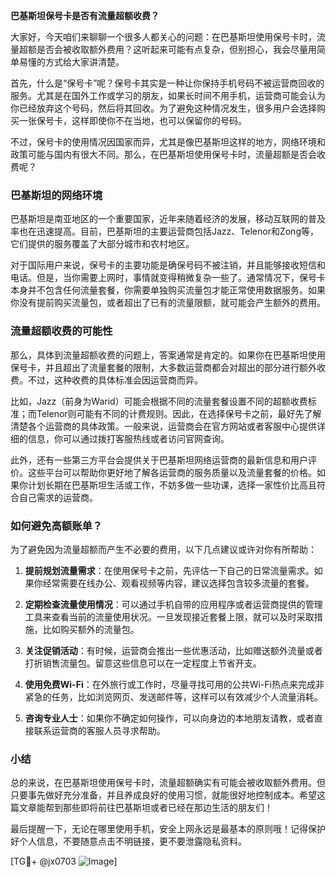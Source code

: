 **巴基斯坦保号卡是否有流量超额收费？**

大家好，今天咱们来聊聊一个很多人都关心的问题：在巴基斯坦使用保号卡时，流量超额是否会被收取额外费用？这听起来可能有点复杂，但别担心，我会尽量用简单易懂的方式给大家讲清楚。

首先，什么是“保号卡”呢？保号卡其实是一种让你保持手机号码不被运营商回收的服务。尤其是在国外工作或学习的朋友，如果长时间不用手机，运营商可能会认为你已经放弃这个号码，然后将其回收。为了避免这种情况发生，很多用户会选择购买一张保号卡，这样即使你不在当地，也可以保留你的号码。

不过，保号卡的使用情况因国家而异，尤其是像巴基斯坦这样的地方，网络环境和政策可能与国内有很大不同。那么，在巴基斯坦使用保号卡时，流量超额是否会收费呢？

### 巴基斯坦的网络环境

巴基斯坦是南亚地区的一个重要国家，近年来随着经济的发展，移动互联网的普及率也在迅速提高。目前，巴基斯坦的主要运营商包括Jazz、Telenor和Zong等，它们提供的服务覆盖了大部分城市和农村地区。

对于国际用户来说，保号卡的主要功能是确保号码不被注销，并且能够接收短信和电话。但是，当你需要上网时，事情就变得稍微复杂一些了。通常情况下，保号卡本身并不包含任何流量套餐，你需要单独购买流量包才能正常使用数据服务。如果你没有提前购买流量包，或者超出了已有的流量限额，就可能会产生额外的费用。

### 流量超额收费的可能性

那么，具体到流量超额收费的问题上，答案通常是肯定的。如果你在巴基斯坦使用保号卡，并且超出了流量套餐的限制，大多数运营商都会对超出的部分进行额外收费。不过，这种收费的具体标准会因运营商而异。

比如，Jazz（前身为Warid）可能会根据不同的流量套餐设置不同的超额收费标准；而Telenor则可能有不同的计费规则。因此，在选择保号卡之前，最好先了解清楚各个运营商的具体政策。一般来说，运营商会在官方网站或者客服中心提供详细的信息，你可以通过拨打客服热线或者访问官网查询。

此外，还有一些第三方平台会提供关于巴基斯坦网络运营商的最新信息和用户评价。这些平台可以帮助你更好地了解各运营商的服务质量以及流量套餐的价格。如果你计划长期在巴基斯坦生活或工作，不妨多做一些功课，选择一家性价比高且符合自己需求的运营商。

### 如何避免高额账单？

为了避免因为流量超额而产生不必要的费用，以下几点建议或许对你有所帮助：

1. **提前规划流量需求**：在使用保号卡之前，先评估一下自己的日常流量需求。如果你经常需要在线办公、观看视频等内容，建议选择包含较多流量的套餐。
   
2. **定期检查流量使用情况**：可以通过手机自带的应用程序或者运营商提供的管理工具来查看当前的流量使用状况。一旦发现接近套餐上限，就可以及时采取措施，比如购买额外的流量包。

3. **关注促销活动**：有时候，运营商会推出一些优惠活动，比如赠送额外流量或者打折销售流量包。留意这些信息可以在一定程度上节省开支。

4. **使用免费Wi-Fi**：在外旅行或工作时，尽量寻找可用的公共Wi-Fi热点来完成非紧急的任务，比如浏览网页、发送邮件等，这样可以有效减少个人流量消耗。

5. **咨询专业人士**：如果你不确定如何操作，可以向身边的本地朋友请教，或者直接联系运营商的客服人员寻求帮助。

### 小结

总的来说，在巴基斯坦使用保号卡时，流量超额确实有可能会被收取额外费用。但只要事先做好充分准备，并且养成良好的使用习惯，就能很好地控制成本。希望这篇文章能帮到那些即将前往巴基斯坦或者已经在那边生活的朋友们！

最后提醒一下，无论在哪里使用手机，安全上网永远是最基本的原则哦！记得保护好个人信息，不要随意点击不明链接，更不要泄露隐私资料。

[TG💪+ @jx0703 ![Image](https://github.com/user-attachments/assets/dbca1d08-cadb-493c-b0ec-ad6f7a83f270)]
